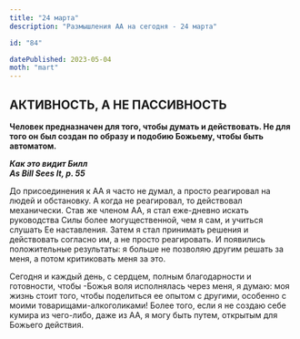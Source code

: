 ```yaml
---
title: "24 марта"
description: "Размышления АА на сегодня - 24 марта"

id: "84"

datePublished: 2023-05-04
moth: "mart"
---
```


## АКТИВНОСТЬ, А НЕ ПАССИВНОСТЬ

**Человек предназначен для того, чтобы думать и действовать. Не для того он
был создан по образу и подобию Божьему, чтобы быть автоматом.**

**_Как это видит Билл  
As Bill Sees It, p. 55_**

До присоединения к АА я часто не думал, а просто реагировал на людей и
обстановку. А когда не реагировал, то действовал механически. Став же членом
АА, я стал еже-дневно искать руководства Силы более могущественной, чем я сам,
и учиться слушать Ее наставления. Затем я стал принимать решения и действовать
согласно им, а не просто реагировать. И появились положительные результаты: я
больше не позволяю другим решать за меня, а потом критиковать меня за это.

Сегодня и каждый день, с сердцем, полным благодарности и готовности, чтобы
-Божья воля исполнялась через меня, я думаю: моя жизнь стоит того, чтобы
поделиться ее опытом с другими, особенно с моими товарищами-алкоголиками!
Более того, если я не создаю себе кумира из чего-либо, даже из АА, я могу быть
путем, открытым для Божьего действия.
